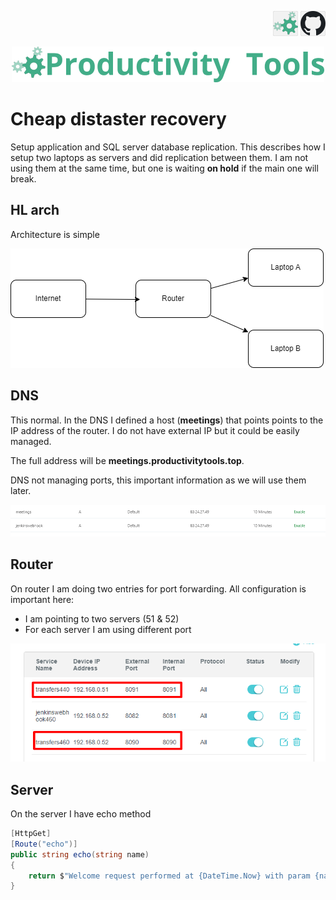 
<!--Category:Article--> 
 <p align="right">
    <a href="http://productivitytools.tech/send-rocket-into-space-in-parts-how-to-estimate-large-projects/"><img src="Images/Header/ProductivityTools_green_40px_2.png" /><a> 
    <a href="https://github.com/pwujczyk/ProductivityTools.Articles"><img src="Images/Header/Github_border_40px.png" /></a>
</p>
<p align="center">
    <a href="http://productivitytools.tech/">
        <img src='Images/Header/LogoTitle_green_500px.png' />
    </a>
</p>

# Cheap distaster recovery

<!--og-image-->

Setup application and SQL server database replication. This describes how I setup two laptops as servers and did replication between them. I am not using them at the same time, but one is waiting **on hold** if the main one will break.
<!--more-->

## HL arch

Architecture is simple

![](Images/2023-11-01-16-04-50.png)

## DNS


This normal. In the DNS I defined a host (**meetings**) that points points to the IP address of the router. I do not have external IP but it could be easily managed. 

The full address will be **meetings.productivitytools.top**. 

DNS not managing ports, this important information as we will use them later.

![](Images/2023-11-01-16-06-21.png)

## Router

On router I am doing two entries for port forwarding. All configuration is important here:

- I am pointing to two servers (51 & 52)
- For each server I am using different port

![](Images/2023-11-01-16-13-32.png)

## Server
On the server I have echo method

```c#
[HttpGet]
[Route("echo")]
public string echo(string name)
{
    return $"Welcome request performed at {DateTime.Now} with param {name} on server {System.Environment.MachineName} to Application Transfers";
}
```





